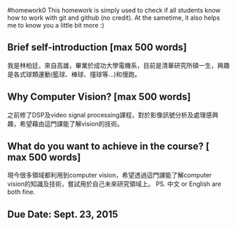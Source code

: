 #homework0
This homework is simply used to check if all students know how to work with git and github (no credit).
At the sametime, it also helps me to know you a little bit more :)

## Brief self-introduction [max 500 words]
我是林柏廷，來自高雄，畢業於成功大學電機系，目前是清華研究所碩一生，興趣是各式球類運動(籃球、棒球、撞球等...)和慢跑。
## Why Computer Vision? [max 500 words]
之前修了DSP及video signal processing課程，對於影像訊號分析及處理感興趣，希望藉由這門課能了解vision的技術。
## What do you want to achieve in the course? [ max 500 words]
現今很多領域都利用到computer vision，希望透過這門課能了解computer vision的知識及技術，嘗試用於自己未來研究領域上。
PS. 中文 or English are both fine.

## Due Date: Sept. 23, 2015
